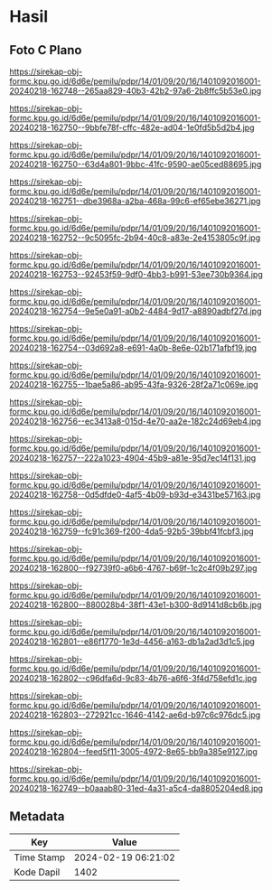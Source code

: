 # Hasil

## Foto C Plano

https://sirekap-obj-formc.kpu.go.id/6d6e/pemilu/pdpr/14/01/09/20/16/1401092016001-20240218-162748--265aa829-40b3-42b2-97a6-2b8ffc5b53e0.jpg

https://sirekap-obj-formc.kpu.go.id/6d6e/pemilu/pdpr/14/01/09/20/16/1401092016001-20240218-162750--9bbfe78f-cffc-482e-ad04-1e0fd5b5d2b4.jpg

https://sirekap-obj-formc.kpu.go.id/6d6e/pemilu/pdpr/14/01/09/20/16/1401092016001-20240218-162750--63d4a801-9bbc-41fc-9590-ae05ced88695.jpg

https://sirekap-obj-formc.kpu.go.id/6d6e/pemilu/pdpr/14/01/09/20/16/1401092016001-20240218-162751--dbe3968a-a2ba-468a-99c6-ef65ebe36271.jpg

https://sirekap-obj-formc.kpu.go.id/6d6e/pemilu/pdpr/14/01/09/20/16/1401092016001-20240218-162752--9c5095fc-2b94-40c8-a83e-2e4153805c9f.jpg

https://sirekap-obj-formc.kpu.go.id/6d6e/pemilu/pdpr/14/01/09/20/16/1401092016001-20240218-162753--92453f59-9df0-4bb3-b991-53ee730b9364.jpg

https://sirekap-obj-formc.kpu.go.id/6d6e/pemilu/pdpr/14/01/09/20/16/1401092016001-20240218-162754--9e5e0a91-a0b2-4484-9d17-a8890adbf27d.jpg

https://sirekap-obj-formc.kpu.go.id/6d6e/pemilu/pdpr/14/01/09/20/16/1401092016001-20240218-162754--03d692a8-e691-4a0b-8e6e-02b171afbf19.jpg

https://sirekap-obj-formc.kpu.go.id/6d6e/pemilu/pdpr/14/01/09/20/16/1401092016001-20240218-162755--1bae5a86-ab95-43fa-9326-28f2a71c069e.jpg

https://sirekap-obj-formc.kpu.go.id/6d6e/pemilu/pdpr/14/01/09/20/16/1401092016001-20240218-162756--ec3413a8-015d-4e70-aa2e-182c24d69eb4.jpg

https://sirekap-obj-formc.kpu.go.id/6d6e/pemilu/pdpr/14/01/09/20/16/1401092016001-20240218-162757--222a1023-4904-45b9-a81e-95d7ec14f131.jpg

https://sirekap-obj-formc.kpu.go.id/6d6e/pemilu/pdpr/14/01/09/20/16/1401092016001-20240218-162758--0d5dfde0-4af5-4b09-b93d-e3431be57163.jpg

https://sirekap-obj-formc.kpu.go.id/6d6e/pemilu/pdpr/14/01/09/20/16/1401092016001-20240218-162759--fc91c369-f200-4da5-92b5-39bbf41fcbf3.jpg

https://sirekap-obj-formc.kpu.go.id/6d6e/pemilu/pdpr/14/01/09/20/16/1401092016001-20240218-162800--f92739f0-a6b6-4767-b69f-1c2c4f09b297.jpg

https://sirekap-obj-formc.kpu.go.id/6d6e/pemilu/pdpr/14/01/09/20/16/1401092016001-20240218-162800--880028b4-38f1-43e1-b300-8d9141d8cb6b.jpg

https://sirekap-obj-formc.kpu.go.id/6d6e/pemilu/pdpr/14/01/09/20/16/1401092016001-20240218-162801--e86f1770-1e3d-4456-a163-db1a2ad3d1c5.jpg

https://sirekap-obj-formc.kpu.go.id/6d6e/pemilu/pdpr/14/01/09/20/16/1401092016001-20240218-162802--c96dfa6d-9c83-4b76-a6f6-3f4d758efd1c.jpg

https://sirekap-obj-formc.kpu.go.id/6d6e/pemilu/pdpr/14/01/09/20/16/1401092016001-20240218-162803--272921cc-1646-4142-ae6d-b97c6c976dc5.jpg

https://sirekap-obj-formc.kpu.go.id/6d6e/pemilu/pdpr/14/01/09/20/16/1401092016001-20240218-162804--feed5f11-3005-4972-8e65-bb9a385e9127.jpg

https://sirekap-obj-formc.kpu.go.id/6d6e/pemilu/pdpr/14/01/09/20/16/1401092016001-20240218-162749--b0aaab80-31ed-4a31-a5c4-da8805204ed8.jpg


## Metadata

| Key        | Value               |
| ---------- | ------------------- |
| Time Stamp | 2024-02-19 06:21:02 |
| Kode Dapil | 1402                |



